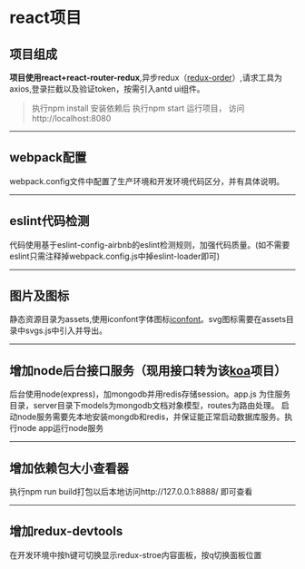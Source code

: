 # react项目
## 项目组成

__项目使用react+react-router-redux__,异步redux（[redux-order](https://github.com/Hzy0913/redux-order)）,请求工具为axios,登录拦截以及验证token，按需引入antd ui组件。    



> 执行npm install 安装依赖后
> 执行npm start 运行项目， 访问http://localhost:8080

-----

## webpack配置
 webpack.config文件中配置了生产环境和开发环境代码区分，并有具体说明。

-----

## eslint代码检测
 代码使用基于eslint-config-airbnb的eslint检测规则，加强代码质量。(如不需要eslint只需注释掉webpack.config.js中掉eslint-loader即可)

-----

## 图片及图标
 静态资源目录为assets,使用iconfont字体图标[iconfont](http://www.iconfont.cn/)。svg图标需要在assets目录中svgs.js中引入并导出。


-----

## 增加node后台接口服务（现用接口转为该[koa](https://github.com/Hzy0913/koaSrver)项目）  
后台使用node(express)，加mongodb并用redis存储session。app.js 为住服务目录，server目录下models为mongodb文档对象模型，routes为路由处理。
启动node服务需要先本地安装mongdb和redis，并保证能正常启动数据库服务。执行node app运行node服务

-----

## 增加依赖包大小查看器  
执行npm run build打包以后本地访问http://127.0.0.1:8888/ 即可查看

-----

## 增加redux-devtools
在开发环境中按h键可切换显示redux-stroe内容面板，按q切换面板位置
